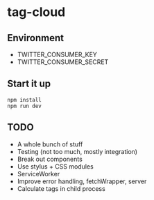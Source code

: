 # tag-cloud

## Environment

* TWITTER_CONSUMER_KEY
* TWITTER_CONSUMER_SECRET

## Start it up

```shell
npm install
npm run dev
```

## TODO

* A whole bunch of stuff
* Testing (not too much, mostly integration)
* Break out components
* Use stylus + CSS modules
* ServiceWorker
* Improve error handling, fetchWrapper, server
* Calculate tags in child process
